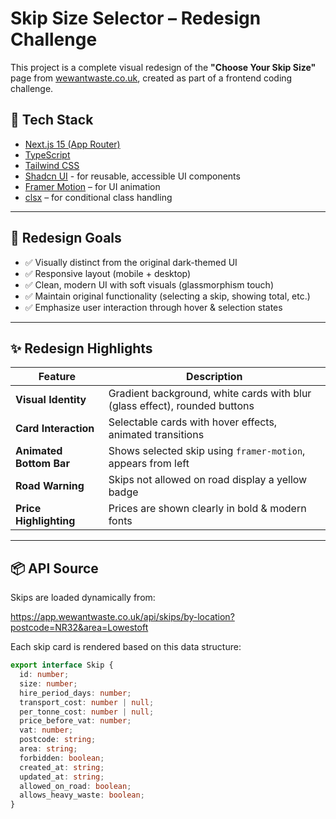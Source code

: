 # Skip Size Selector – Redesign Challenge

This project is a complete visual redesign of the **"Choose Your Skip Size"** page from [wewantwaste.co.uk](https://wewantwaste.co.uk), created as part of a frontend coding challenge.

## 🚀 Tech Stack

- [Next.js 15 (App Router)](https://nextjs.org/)
- [TypeScript](https://www.typescriptlang.org/)
- [Tailwind CSS](https://tailwindcss.com/)
- [Shadcn UI](https://ui.shadcn.com/) - for reusable, accessible UI components
- [Framer Motion](https://www.framer.com/motion/) – for UI animation
- [clsx](https://github.com/lukeed/clsx) – for conditional class handling

---

## 🎨 Redesign Goals

- ✅ Visually distinct from the original dark-themed UI
- ✅ Responsive layout (mobile + desktop)
- ✅ Clean, modern UI with soft visuals (glassmorphism touch)
- ✅ Maintain original functionality (selecting a skip, showing total, etc.)
- ✅ Emphasize user interaction through hover & selection states

---

## ✨ Redesign Highlights

| Feature                 | Description                                                                |
| ----------------------- | -------------------------------------------------------------------------- |
| **Visual Identity**     | Gradient background, white cards with blur (glass effect), rounded buttons |
| **Card Interaction**    | Selectable cards with hover effects, animated transitions                  |
| **Animated Bottom Bar** | Shows selected skip using `framer-motion`, appears from left               |
| **Road Warning**        | Skips not allowed on road display a yellow badge                           |
| **Price Highlighting**  | Prices are shown clearly in bold & modern fonts                            |

---

## 📦 API Source

Skips are loaded dynamically from:

https://app.wewantwaste.co.uk/api/skips/by-location?postcode=NR32&area=Lowestoft

Each skip card is rendered based on this data structure:

```ts
export interface Skip {
  id: number;
  size: number;
  hire_period_days: number;
  transport_cost: number | null;
  per_tonne_cost: number | null;
  price_before_vat: number;
  vat: number;
  postcode: string;
  area: string;
  forbidden: boolean;
  created_at: string;
  updated_at: string;
  allowed_on_road: boolean;
  allows_heavy_waste: boolean;
}
```
